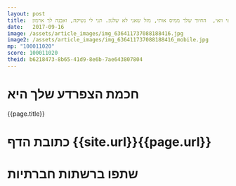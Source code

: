```yaml
---
layout: post
title:  וואי וואי וואי,  החיוך שלך ממיס אותי, מזל שאני לא שלגון. תני לי נשיקה, ואבנה לך ארמון.
date:   2017-09-16
image: /assets/article_images/img_636411737088188416.jpg
image2: /assets/article_images/img_636411737088188416_mobile.jpg
mp: "100011020"
score: 100011020
theid: b6218473-8b65-41d9-8e6b-7ae643807804
---
```

# חכמת הצפרדע שלך היא
{{page.title}}

# כתובת הדף {{site.url}}{{page.url}}
# שתפו ברשתות חברתיות
